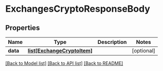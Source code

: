 # ExchangesCryptoResponseBody

## Properties
Name | Type | Description | Notes
------------ | ------------- | ------------- | -------------
**data** | [**list[ExchangeCryptoItem]**](ExchangeCryptoItem.md) |  | [optional] 

[[Back to Model list]](../README.md#documentation-for-models) [[Back to API list]](../README.md#documentation-for-api-endpoints) [[Back to README]](../README.md)

